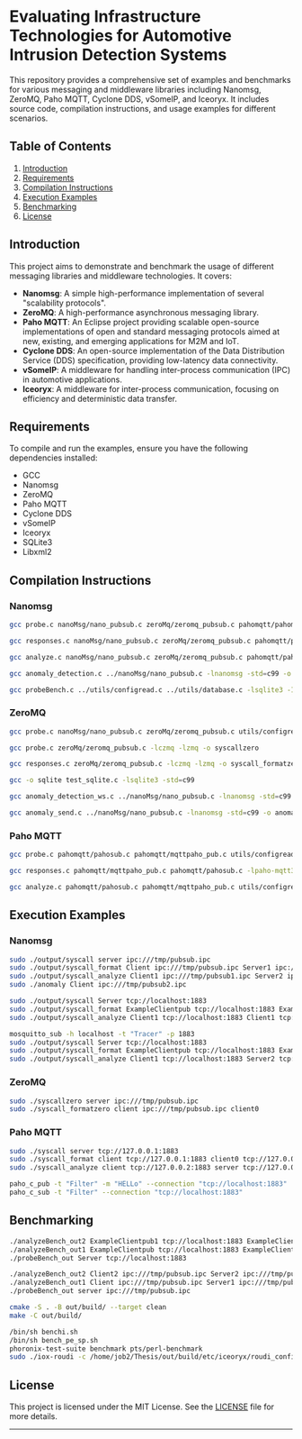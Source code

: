 # Evaluating Infrastructure Technologies for Automotive Intrusion Detection Systems

This repository provides a comprehensive set of examples and benchmarks for various messaging and middleware libraries including Nanomsg, ZeroMQ, Paho MQTT, Cyclone DDS, vSomeIP, and Iceoryx. It includes source code, compilation instructions, and usage examples for different scenarios.

## Table of Contents
1. [Introduction](#introduction)
2. [Requirements](#requirements)
3. [Compilation Instructions](#compilation-instructions)
4. [Execution Examples](#execution-examples)
5. [Benchmarking](#benchmarking)
6. [License](#license)

## Introduction
This project aims to demonstrate and benchmark the usage of different messaging libraries and middleware technologies. It covers:

- **Nanomsg**: A simple high-performance implementation of several "scalability protocols".
- **ZeroMQ**: A high-performance asynchronous messaging library.
- **Paho MQTT**: An Eclipse project providing scalable open-source implementations of open and standard messaging protocols aimed at new, existing, and emerging applications for M2M and IoT.
- **Cyclone DDS**: An open-source implementation of the Data Distribution Service (DDS) specification, providing low-latency data connectivity.
- **vSomeIP**: A middleware for handling inter-process communication (IPC) in automotive applications.
- **Iceoryx**: A middleware for inter-process communication, focusing on efficiency and deterministic data transfer.

## Requirements
To compile and run the examples, ensure you have the following dependencies installed:
- GCC
- Nanomsg
- ZeroMQ
- Paho MQTT
- Cyclone DDS
- vSomeIP
- Iceoryx
- SQLite3
- Libxml2

## Compilation Instructions
### Nanomsg
```sh
gcc probe.c nanoMsg/nano_pubsub.c zeroMq/zeromq_pubsub.c pahomqtt/pahomq_pubsub.c utils/configread.c factory/handlerFactory.c -I/usr/include/libxml2 -lxml2 -lnanomsg -lczmq -lzmq -lpaho-mqtt3a -w -o output/syscall

gcc responses.c nanoMsg/nano_pubsub.c zeroMq/zeromq_pubsub.c pahomqtt/pahomq_pubsub.c utils/configread.c factory/handlerFactory.c -I/usr/include/libxml2 -lxml2 -lnanomsg -lczmq -lzmq -lpaho-mqtt3a -w -o output/syscall_format

gcc analyze.c nanoMsg/nano_pubsub.c zeroMq/zeromq_pubsub.c pahomqtt/pahomq_pubsub.c utils/configread.c utils/database.c factory/handlerFactory.c -lnanomsg -I/usr/include/libxml2 -lxml2 -lsqlite3 -std=c99 -lczmq -lzmq -lpaho-mqtt3a -w -o output/syscall_analyze

gcc anomaly_detection.c ../nanoMsg/nano_pubsub.c -lnanomsg -std=c99 -o anomaly

gcc probeBench.c ../utils/configread.c ../utils/database.c -lsqlite3 -I/usr/include/libxml2 -lxml2 -o bench
```

### ZeroMQ
```sh
gcc probe.c nanoMsg/nano_pubsub.c zeroMq/zeromq_pubsub.c utils/configread.c factory/handlerFactory.c -I/usr/include/libxml2 -lxml2 -lnanomsg -lczmq -lzmq -o output/syscall

gcc probe.c zeroMq/zeromq_pubsub.c -lczmq -lzmq -o syscallzero

gcc responses.c zeroMq/zeromq_pubsub.c -lczmq -lzmq -o syscall_formatzero

gcc -o sqlite test_sqlite.c -lsqlite3 -std=c99

gcc anomaly_detection_ws.c ../nanoMsg/nano_pubsub.c -lnanomsg -std=c99 -o anomalyws

gcc anomaly_send.c ../nanoMsg/nano_pubsub.c -lnanomsg -std=c99 -o anomaly_send
```

### Paho MQTT
```sh
gcc probe.c pahomqtt/pahosub.c pahomqtt/mqttpaho_pub.c utils/configread.c -I/usr/include/libxml2 -lxml2 -lpaho-mqtt3c -o syscall

gcc responses.c pahomqtt/mqttpaho_pub.c pahomqtt/pahosub.c -lpaho-mqtt3c -o syscall_format

gcc analyze.c pahomqtt/pahosub.c pahomqtt/mqttpaho_pub.c utils/configread.c utils/database.c -I/usr/include/libxml2 -lxml2 -lsqlite3 -lpaho-mqtt3c -std=c99 -o syscall_analyze
```

## Execution Examples
### Nanomsg
```sh
sudo ./output/syscall server ipc:///tmp/pubsub.ipc
sudo ./output/syscall_format Client ipc:///tmp/pubsub.ipc Server1 ipc:///tmp/pubsub1.ipc
sudo ./output/syscall_analyze Client1 ipc:///tmp/pubsub1.ipc Server2 ipc:///tmp/pubsub2.ipc
sudo ./anomaly Client ipc:///tmp/pubsub2.ipc

sudo ./output/syscall Server tcp://localhost:1883
sudo ./output/syscall_format ExampleClientpub tcp://localhost:1883 ExampleClientpub tcp://localhost:1883
sudo ./output/syscall_analyze Client1 tcp://localhost:1883 Client1 tcp://localhost:1883

mosquitto_sub -h localhost -t "Tracer" -p 1883
sudo ./output/syscall Server tcp://localhost:1883
sudo ./output/syscall_format ExampleClientpub tcp://localhost:1883 ExampleClientPub tcp://localhost:1883
sudo ./output/syscall_analyze Client1 tcp://localhost:1883 Server2 tcp://localhost:1883
```

### ZeroMQ
```sh
sudo ./syscallzero server ipc:///tmp/pubsub.ipc
sudo ./syscall_formatzero client ipc:///tmp/pubsub.ipc client0
```

### Paho MQTT
```sh
sudo ./syscall server tcp://127.0.0.1:1883
sudo ./syscall_format client tcp://127.0.0.1:1883 client0 tcp://127.0.0.2:1883
sudo ./syscall_analyze client tcp://127.0.0.2:1883 server tcp://127.0.0.3:1883

paho_c_pub -t "Filter" -m "HELLo" --connection "tcp://localhost:1883"
paho_c_sub -t "Filter" --connection "tcp://localhost:1883"
```

## Benchmarking
```sh
./analyzeBench_out2 ExampleClientpub1 tcp://localhost:1883 ExampleClientPub1 tcp://localhost:1883
./analyzeBench_out1 ExampleClientpub tcp://localhost:1883 ExampleClientPub tcp://localhost:1883
./probeBench_out Server tcp://localhost:1883

./analyzeBench_out2 Client2 ipc:///tmp/pubsub.ipc Server2 ipc:///tmp/pubsub1.ipc
./analyzeBench_out1 Client ipc:///tmp/pubsub.ipc Server1 ipc:///tmp/pubsub1.ipc
./probeBench_out server ipc:///tmp/pubsub.ipc

cmake -S . -B out/build/ --target clean
make -C out/build/

/bin/sh benchi.sh
/bin/sh bench_pe_sp.sh
phoronix-test-suite benchmark pts/perl-benchmark
sudo ./iox-roudi -c /home/job2/Thesis/out/build/etc/iceoryx/roudi_config_example.toml
```

## License
This project is licensed under the MIT License. See the [LICENSE](LICENSE) file for more details.

---
